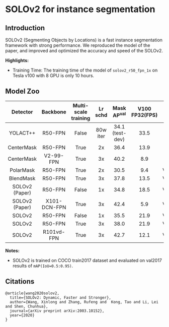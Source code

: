 # SOLOv2 for instance segmentation

## Introduction

SOLOv2 (Segmenting Objects by Locations) is a fast instance segmentation framework with strong performance. We reproduced the model of the paper, and improved and optimized the accuracy and speed of the SOLOv2.

**Highlights:**

- Training Time: The training time of the model of `solov2_r50_fpn_1x` on Tesla v100 with 8 GPU is only 10 hours.

## Model Zoo

| Detector  | Backbone                | Multi-scale training  | Lr schd |  Mask AP<sup>val</sup> |  V100 FP32(FPS) |    GPU  |    Download                  | Configs |
| :-------: | :---------------------: | :-------------------: | :-----: | :--------------------: | :-------------: | :-----: | :---------: | :------------------------: |
| YOLACT++  |  R50-FPN    | False      |  80w iter     |   34.1 (test-dev) |  33.5  | Xp |  -  |  -   |
| CenterMask | R50-FPN | True        |   2x    |     36.4        |  13.9  | Xp |   -  |  -  |
| CenterMask | V2-99-FPN | True        |   3x    |     40.2       |  8.9  | Xp |   -  |  -  |
| PolarMask | R50-FPN | True        |   2x    |     30.5        |  9.4  | V100 |   -  |  -  |
| BlendMask | R50-FPN | True        |   3x    |     37.8        |  13.5  | V100 |   -  |  -  |
| SOLOv2 (Paper) | R50-FPN | False        |   1x    |     34.8        |  18.5  | V100 |   -  |  -  |
| SOLOv2 (Paper) | X101-DCN-FPN | True        |   3x    |     42.4        |  5.9  | V100 |   -  |  -  |
| SOLOv2 | R50-FPN                 |  False                |   1x    |    35.5         |  21.9     | V100 |  [model](https://paddledet.bj.bcebos.com/models/solov2_r50_fpn_1x_coco.pdparams) | [config](https://github.com/PaddlePaddle/PaddleDetection/tree/develop/configs/solov2/solov2_r50_fpn_1x_coco.yml) |
| SOLOv2 | R50-FPN                 |  True                |   3x    |     38.0         |   21.9    | V100 |  [model](https://paddledet.bj.bcebos.com/models/solov2_r50_fpn_3x_coco.pdparams) | [config](https://github.com/PaddlePaddle/PaddleDetection/tree/develop/configs/solov2/solov2_r50_fpn_3x_coco.yml) |
| SOLOv2 | R101vd-FPN                 |  True                |   3x    |     42.7         |   12.1    | V100 |  [model](https://paddledet.bj.bcebos.com/models/solov2_r101_vd_fpn_3x_coco.pdparams) | [config](https://github.com/PaddlePaddle/PaddleDetection/tree/develop/configs/solov2/solov2_r101_vd_fpn_3x_coco.yml) |

**Notes:**

- SOLOv2 is trained on COCO train2017 dataset and evaluated on val2017 results of `mAP(IoU=0.5:0.95)`.

## Citations
```
@article{wang2020solov2,
  title={SOLOv2: Dynamic, Faster and Stronger},
  author={Wang, Xinlong and Zhang, Rufeng and  Kong, Tao and Li, Lei and Shen, Chunhua},
  journal={arXiv preprint arXiv:2003.10152},
  year={2020}
}
```
